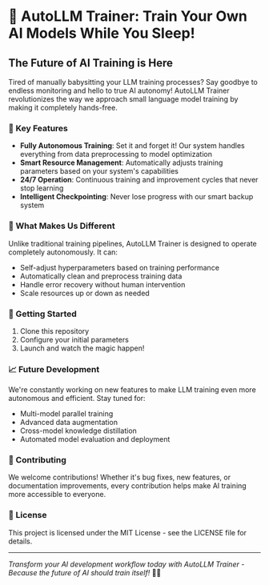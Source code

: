 # 🚀 AutoLLM Trainer: Train Your Own AI Models While You Sleep! 

## The Future of AI Training is Here

Tired of manually babysitting your LLM training processes? Say goodbye to endless monitoring and hello to true AI autonomy! AutoLLM Trainer revolutionizes the way we approach small language model training by making it completely hands-free.

### 🌟 Key Features

- **Fully Autonomous Training**: Set it and forget it! Our system handles everything from data preprocessing to model optimization
- **Smart Resource Management**: Automatically adjusts training parameters based on your system's capabilities
- **24/7 Operation**: Continuous training and improvement cycles that never stop learning
- **Intelligent Checkpointing**: Never lose progress with our smart backup system

### 🎯 What Makes Us Different

Unlike traditional training pipelines, AutoLLM Trainer is designed to operate completely autonomously. It can:
- Self-adjust hyperparameters based on training performance
- Automatically clean and preprocess training data
- Handle error recovery without human intervention
- Scale resources up or down as needed

### 🚀 Getting Started

1. Clone this repository
2. Configure your initial parameters
3. Launch and watch the magic happen!

### 📈 Future Development

We're constantly working on new features to make LLM training even more autonomous and efficient. Stay tuned for:
- Multi-model parallel training
- Advanced data augmentation
- Cross-model knowledge distillation
- Automated model evaluation and deployment

### 🤝 Contributing

We welcome contributions! Whether it's bug fixes, new features, or documentation improvements, every contribution helps make AI training more accessible to everyone.

### 📝 License

This project is licensed under the MIT License - see the LICENSE file for details.

---
*Transform your AI development workflow today with AutoLLM Trainer - Because the future of AI should train itself!* 🤖✨

